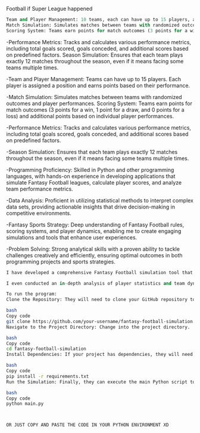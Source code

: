 Football if Super League happened


```python
Team and Player Management: 10 teams, each can have up to 15 players, are created in such a way that each player is assigned a position and earns points based on their performance.
Match Simulation: Simulates matches between teams with randomized outcomes and player performances.
Scoring System: Teams earn points for match outcomes (3 points for a win, 1 point for a draw, and 0 points for a loss) and additional points based on individual player performances.
```

-Performance Metrics: Tracks and calculates various performance metrics, including total goals scored, goals conceded, and additional scores based on predefined factors.
Season Simulation: Ensures that each team plays exactly 12 matches throughout the season, even if it means facing some teams multiple times.

-Team and Player Management: Teams can have up to 15 players. Each player is assigned a position and earns points based on their performance.

-Match Simulation: Simulates matches between teams with randomized outcomes and player performances.
Scoring System: Teams earn points for match outcomes (3 points for a win, 1 point for a draw, and 0 points for a loss) and additional points based on individual player performances.

-Performance Metrics: Tracks and calculates various performance metrics, including total goals scored, goals conceded, and additional scores based on predefined factors.

-Season Simulation: Ensures that each team plays exactly 12 matches throughout the season, even if it means facing some teams multiple times.

-Programming Proficiency: Skilled in Python and other programming languages, with hands-on experience in developing applications that simulate Fantasy Football leagues, calculate player scores, and analyze team performance metrics.

-Data Analysis: Proficient in utilizing statistical methods to interpret complex data sets, providing actionable insights that drive decision-making in competitive environments.

-Fantasy Sports Strategy: Deep understanding of Fantasy Football rules, scoring systems, and player dynamics, enabling me to create engaging simulations and tools that enhance user experiences.

-Problem Solving: Strong analytical skills with a proven ability to tackle challenges creatively and efficiently, ensuring optimal outcomes in both programming projects and sports strategies.

``` python
I have developed a comprehensive Fantasy Football simulation tool that calculates player scores, tracks team performance, and ranks teams based on normalized metrics, enhancing user engagement and strategic planning.

I even conducted an in-depth analysis of player statistics and team dynamics to inform strategic decisions in Fantasy Football leagues, resulting in improved team performance and competitive edge.
```






```bash
To run the program: 
Clone the Repository: They will need to clone your GitHub repository to their local machine.

bash
Copy code
git clone https://github.com/your-username/fantasy-football-simulation.git
Navigate to the Project Directory: Change into the project directory.

bash
Copy code
cd fantasy-football-simulation
Install Dependencies: If your project has dependencies, they will need to install them. Typically, these would be listed in a requirements.txt file or a similar configuration.

bash
Copy code
pip install -r requirements.txt
Run the Simulation: Finally, they can execute the main Python script to run the simulation.

bash
Copy code
python main.py



OR JUST COPY AND PASTE THE CODE IN YOUR PYTHON ENVIRONMENT XD
```
